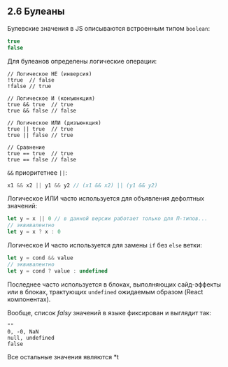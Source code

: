 ## 2.6 Булеаны

Булевские значения в JS описываются встроенным типом `boolean`:

```js
true
false
```

Для булеанов определены логические операции:

```
// Логическое НЕ (инверсия)
!true  // false
!false // true

// Логическое И (конъюнкция)
true && true  // true
true && false // false

// Логическое ИЛИ (дизъюнкция)
true || true  // true
true || false // true

// Сравнение
true == true  // true
true == false // false
```

`&&` приоритетнее `||`:

```js
x1 && x2 || y1 && y2 // (x1 && x2) || (y1 && y2)
```

Логическое ИЛИ часто используется для объявления дефолтных значений:

```js
let y = x || 0 // в данной версии работает только для П-типов...
// эквивалентно
let y = x ? x : 0
```

Логическое И часто используется для замены `if` без `else` ветки:

```js
let y = cond && value
// эквивалентно
let y = cond ? value : undefined
```

Последнее часто используется в блоках, выполняющих сайд-эффекты или в блоках, трактующих
`undefined` ожидаемым образом (React компонентах).

Вообще, список *falsy* значений в языке фиксирован и выглядит так:

```
""
0, -0, NaN
null, undefined
false
```

Все остальные значения являются *t
